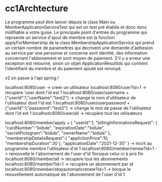 # cc1Archtecture

Le programme peut être lancer depuis la class Main ou MemberApplicationServiceTest qui est un test pré établie et donc donc midifiable a votre guise.
Le principale point d'entrée du programme qui reprsente un service d'ajout de membre est la fonction applyForMembership de la class MembershipApplicationService 
qui prend un certain nombre de paramettres qui decrivent une demande d'adhesion au service par une personne et concerne sont identité, 
des information concernant l'abbonement et sont moyen de paiement. S'il y a erreur une exception est retourné, 
sinon un objet ApplicationResultIds qui contient l'identifiant du membre et du paiement ajouté est renvoyé.

v2 on passe à l'api spring !

localhost:8080/user -> creer un utilisateur
localhost:8080/user?id=1 -> récupère 'user dont l'id est 1
localhost:8080/user/username + {"userId":1,"userName":"test2"} -> change le nom d'utilisateur de l'utilisateur dont l'id est 1
localhost:8080/user/userpassword + {"userId":1,"password":"test2"} -> change le mot de passe de l'utilisateur dont l'id est 1
localhost:8080/user/all -> récupère tout les utilisateurs

localhost:8080/member/apply +
{
	"userId":1,
	"billingInformationsRequest":
	{
		"cardNumber":"bidule",
		"expirationDate":"bidule",
		"secretPictogram":"bidule",
		"ownerName":"bidule"
	},
	"membershipDetailsRequest":{
		"applictionPrice":10,
		"membershipDuration":30
	},
	"applicationDate":"2021-12-30"
}
-> incrit au programme membre l'utilisateur d'id 1
localhost:8080/member/renew?id=1 -> renouvelle le l'abonnement de l'user d'id 1lorsque celui-ci à pris fin
localhost:8080/member/all -> recupere tout les abonnements
localhost:8080/member?id=1 -> recupère un abonnement par id
localhost:8080/member/stopautomaticrenew?id=1 -> bloque le reouvellement automatique de l'abonnement de l'user d'id 1
